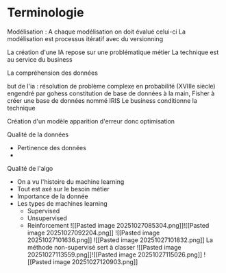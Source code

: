 # Terminologie
Modélisation : 
A chaque modélisation on doit évalué celui-ci
La modélisation est processus itératif avec du versionning

La création d'une IA repose sur une problématique métier
La technique est au service du business


La compréhension des données

but de l'ia : résolution de problème complexe en probabilité (XVIIIe siècle) engendré par gohess
constitution de base de données à la main, Fisher à créer une base de données nommé IRIS
Le business conditionne la technique



Création d'un modèle apparition d'erreur donc optimisation

Qualité de la données
- Pertinence des données
- 
Qualité de l'algo 

- On a vu l'histoire du machine learning
- Tout est axé sur le besoin métier
- Importance de la donnée
- Les types de machines learning
    - Supervised
    - Unsupervised
    - Reinforcement
![[Pasted image 20251027085304.png]]![[Pasted image 20251027092204.png]]
![[Pasted image 20251027101636.png]]
![[Pasted image 20251027101832.png]]
La méthode non-supervisé sert à classer
![[Pasted image 20251027113559.png]]![[Pasted image 20251027115026.png]]
![[Pasted image 20251027120903.png]]
